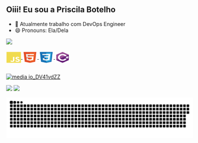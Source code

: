 ## Oiii! Eu sou a Priscila Botelho

 - 🔭 Atualmente trabalho com DevOps Engineer
 - 😄 Pronouns: Ela/Dela

 <div>
  <a href="https://github.com/priscilabotelho">
  <img height="180em" src="https://github-readme-stats.vercel.app/api?username=priscilabotelho&show_icons=true&theme=dracula&include_all_commits=true&count_private=true"/>
</div>

  <div style="display: inline_block"><br>
  <img align="center" alt="Pri-Js" height="30" width="40" src="https://raw.githubusercontent.com/devicons/devicon/master/icons/javascript/javascript-plain.svg">
  <img align="center" alt="Pri-HTML" height="30" width="40" src="https://raw.githubusercontent.com/devicons/devicon/master/icons/html5/html5-original.svg">
  <img align="center" alt="Pri-CSS" height="30" width="40" src="https://raw.githubusercontent.com/devicons/devicon/master/icons/css3/css3-original.svg">
  <img align="center" alt="Pri-Csharp" height="30" width="40" src="https://raw.githubusercontent.com/devicons/devicon/master/icons/csharp/csharp-original.svg">
 </div>
  
##
  
![media io_DV41vdZZ](https://user-images.githubusercontent.com/87329311/127518124-3bfb9efb-eac4-4cda-85bf-915bea993d31.gif)
          
  <div> 
  <a href="https://instagram.com/priscilafnbotelho" target="_blank"><img src="https://img.shields.io/badge/-Instagram-%23E4405F?style=for-the-badge&logo=instagram&logoColor=white" target="_blank"></a>
  <a href="https://www.linkedin.com/in/priscila-botelho-6958aa103/" target="_blank"><img src="https://img.shields.io/badge/-LinkedIn-%230077B5?style=for-the-badge&logo=linkedin&logoColor=white" target="_blank"></a>
</div>

   ![Snake animation](https://github.com/priscilabotelho/priscilabotelho/blob/output/github-contribution-grid-snake.svg)
 
